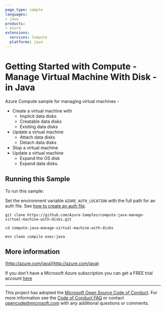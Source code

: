```yaml
---
page_type: sample
languages:
- java
products:
- azure
extensions:
  services: Compute
  platforms: java
---
```


# Getting Started with Compute - Manage Virtual Machine With Disk - in Java #


  Azure Compute sample for managing virtual machines -
   - Create a virtual machine with
       - Implicit data disks
       - Creatable data disks
       - Existing data disks
   - Update a virtual machine
       - Attach data disks
       - Detach data disks
   - Stop a virtual machine
   - Update a virtual machine
       - Expand the OS disk
       - Expand data disks.
 

## Running this Sample ##

To run this sample:

Set the environment variable `AZURE_AUTH_LOCATION` with the full path for an auth file. See [how to create an auth file](https://github.com/Azure/azure-libraries-for-java/blob/master/AUTH.md).

    git clone https://github.com/Azure-Samples/compute-java-manage-virtual-machine-with-disks.git

    cd compute-java-manage-virtual-machine-with-disks

    mvn clean compile exec:java

## More information ##

[http://azure.com/java](http://azure.com/java)

If you don't have a Microsoft Azure subscription you can get a FREE trial account [here](http://go.microsoft.com/fwlink/?LinkId=330212)

---

This project has adopted the [Microsoft Open Source Code of Conduct](https://opensource.microsoft.com/codeofconduct/). For more information see the [Code of Conduct FAQ](https://opensource.microsoft.com/codeofconduct/faq/) or contact [opencode@microsoft.com](mailto:opencode@microsoft.com) with any additional questions or comments.